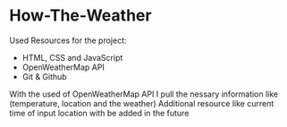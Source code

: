 # How-The-Weather

Used Resources for the project:
- HTML, CSS and JavaScript
- OpenWeatherMap API
- Git & Github

With the used of OpenWeatherMap API I pull the nessary information like (temperature, location and the weather)
Additional resource like current time of input location with be added in the future
